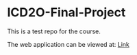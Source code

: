 # ICD2O-Final-Project


This is a test repo for the course.

The web application can be viewed at: [Link](https://mths-icd2o-1-2024.github.io/ICD2O-Final-Project-icd2o-1.2024/) 
